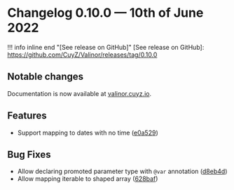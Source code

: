 # Changelog 0.10.0 — 10th of June 2022

!!! info inline end "[See release on GitHub]"
    [See release on GitHub]: https://github.com/CuyZ/Valinor/releases/tag/0.10.0

## Notable changes

Documentation is now available at [valinor.cuyz.io](https://valinor.cuyz.io).

## Features

* Support mapping to dates with no time ([e0a529](https://github.com/CuyZ/Valinor/commit/e0a529a7e546c2e3ffb929f819256b90a5f7859a))

## Bug Fixes

* Allow declaring promoted parameter type with `@var` annotation ([d8eb4d](https://github.com/CuyZ/Valinor/commit/d8eb4d830bd0817a5de2d61c8cfa81e7e025064a))
* Allow mapping iterable to shaped array ([628baf](https://github.com/CuyZ/Valinor/commit/628baf1294aaf3ce65bc5af969073604e2005af8))
